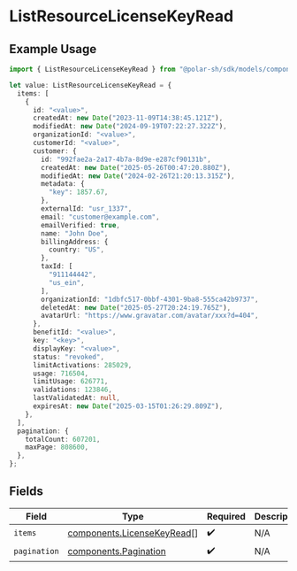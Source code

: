 # ListResourceLicenseKeyRead

## Example Usage

```typescript
import { ListResourceLicenseKeyRead } from "@polar-sh/sdk/models/components/listresourcelicensekeyread.js";

let value: ListResourceLicenseKeyRead = {
  items: [
    {
      id: "<value>",
      createdAt: new Date("2023-11-09T14:38:45.121Z"),
      modifiedAt: new Date("2024-09-19T07:22:27.322Z"),
      organizationId: "<value>",
      customerId: "<value>",
      customer: {
        id: "992fae2a-2a17-4b7a-8d9e-e287cf90131b",
        createdAt: new Date("2025-05-26T00:47:20.880Z"),
        modifiedAt: new Date("2024-02-26T21:20:13.315Z"),
        metadata: {
          "key": 1857.67,
        },
        externalId: "usr_1337",
        email: "customer@example.com",
        emailVerified: true,
        name: "John Doe",
        billingAddress: {
          country: "US",
        },
        taxId: [
          "911144442",
          "us_ein",
        ],
        organizationId: "1dbfc517-0bbf-4301-9ba8-555ca42b9737",
        deletedAt: new Date("2025-05-27T20:24:19.765Z"),
        avatarUrl: "https://www.gravatar.com/avatar/xxx?d=404",
      },
      benefitId: "<value>",
      key: "<key>",
      displayKey: "<value>",
      status: "revoked",
      limitActivations: 285029,
      usage: 716504,
      limitUsage: 626771,
      validations: 123846,
      lastValidatedAt: null,
      expiresAt: new Date("2025-03-15T01:26:29.809Z"),
    },
  ],
  pagination: {
    totalCount: 607201,
    maxPage: 808600,
  },
};
```

## Fields

| Field                                                                    | Type                                                                     | Required                                                                 | Description                                                              |
| ------------------------------------------------------------------------ | ------------------------------------------------------------------------ | ------------------------------------------------------------------------ | ------------------------------------------------------------------------ |
| `items`                                                                  | [components.LicenseKeyRead](../../models/components/licensekeyread.md)[] | :heavy_check_mark:                                                       | N/A                                                                      |
| `pagination`                                                             | [components.Pagination](../../models/components/pagination.md)           | :heavy_check_mark:                                                       | N/A                                                                      |